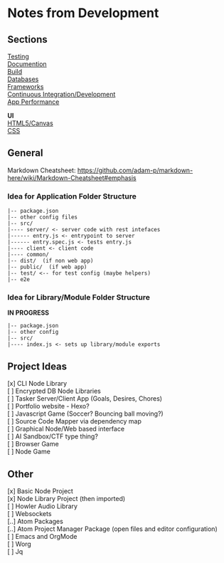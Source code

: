 # Notes from Development


## Sections
[Testing](/NOTES/test.md)  
[Documention](/NOTES/doc.md)  
[Build](/NOTES/build.md)  
[Databases](/NOTES/db.md)  
[Frameworks](/NOTES/framework.md)  
[Continuous Integration/Development](/NOTES/cicd.md)  
[App Performance](/NOTES/perf.md)  

**UI**  
[HTML5/Canvas](/NOTES/html.md)  
[CSS](/NOTES/css.md)  


## General


Markdown Cheatsheet:
https://github.com/adam-p/markdown-here/wiki/Markdown-Cheatsheet#emphasis



### Idea for Application Folder Structure

```
|-- package.json  
|-- other config files  
|-- src/  
|---- server/ <- server code with rest intefaces  
|------ entry.js <- entrypoint to server  
|------ entry.spec.js <- tests entry.js
|---- client <- client code  
|---- common/  
|-- dist/  (if non web app)  
|-- public/  (if web app)  
|-- test/ <-- for test config (maybe helpers)
|-- e2e
```


### Idea for Library/Module Folder Structure
**IN PROGRESS**

```
|-- package.json
|-- other config
|-- src/
|---- index.js <- sets up library/module exports
```

## Project Ideas
[x] CLI Node Library  
[ ] Encrypted DB Node Libraries  
[ ] Tasker Server/Client App (Goals, Desires, Chores)   
[ ] Portfolio website - Hexo?  
[ ] Javascript Game (Soccer? Bouncing ball moving?)  
[ ] Source Code Mapper via dependency map  
[ ] Graphical Node/Web based interface  
[ ] AI Sandbox/CTF type thing?  
[ ] Browser Game  
[ ] Node Game  

## Other
[x] Basic Node Project  
[x] Node Library Project (then imported)  
[ ] Howler Audio Library  
[ ] Websockets  
[..] Atom Packages  
[..] Atom Project Manager Package (open files and editor configuration)  
[ ] Emacs and OrgMode  
[ ] Worg  
[ ] Jq  
